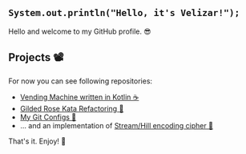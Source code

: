 ## `System.out.println("Hello, it's Velizar!");`

Hello and welcome to my GitHub profile. 😎

## Projects 📽️

For now you can see following repositories:

* [Vending Machine written in Kotlin ☕](https://github.com/velizartodorov/VendingMachine)
* [Gilded Rose Kata Refactoring 🔨](https://github.com/velizartodorov/GildedRose-Refactoring-Kata/tree/feature/add-conjuring-item)
* [My Git Configs 🌿](https://github.com/velizartodorov/GitCommandsConfigs)
* ... and an implementation of [Stream/Hill encoding cipher 🔐](https://github.com/velizartodorov/cryptographyStreamHillCipher)

That's it. Enjoy! 👋
